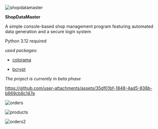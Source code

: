 ![shopdatamaster](https://github.com/user-attachments/assets/443b3ac7-b722-4bfe-af7f-f87bb2a054ec)

**ShopDataMaster**

A simple console-based shop management program featuring automated data generation and a secure login system

Python 3.12 required

*used packages:*

* [colorama](https://pypi.org/project/colorama/)

* [bcrypt](https://pypi.org/project/bcrypt/)

*The project is currently in beta phase*


https://github.com/user-attachments/assets/35df01bf-1848-4ad5-838b-b669cb8c147e


![orders](https://github.com/user-attachments/assets/45330294-6e9a-41bb-bf08-19a39f578c9e)

![products](https://github.com/user-attachments/assets/6b9c4b23-e934-49b0-9555-e006e865bf40)

![orders2](https://github.com/user-attachments/assets/eb4488cf-9d12-4b23-a019-5742f81587f2)

